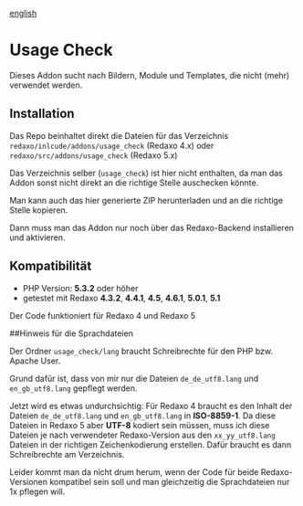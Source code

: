 [english](README_en.md)

# Usage Check

Dieses Addon sucht nach Bildern, Module und Templates, die nicht (mehr) verwendet werden.

## Installation

Das Repo beinhaltet direkt die Dateien für das Verzeichnis
`redaxo/inlcude/addons/usage_check` (Redaxo 4.x) oder
`redaxo/src/addons/usage_check` (Redaxo 5.x)

Das Verzeichnis selber (`usage_check`) ist hier nicht enthalten, da man das
Addon sonst nicht direkt an die richtige Stelle auschecken könnte.

Man kann auch das hier generierte ZIP herunterladen und an die richtige Stelle
kopieren.

Dann muss man das Addon nur noch über das Redaxo-Backend installieren und
aktivieren.

## Kompatibilität
- PHP Version: __5.3.2__ oder höher
- getestet mit Redaxo __4.3.2__, __4.4.1__, __4.5__, __4.6.1__, __5.0.1__, __5.1__

Der Code funktioniert für Redaxo 4 und Redaxo 5

##Hinweis für die Sprachdateien

Der Ordner `usage_check/lang` braucht Schreibrechte für den PHP bzw. Apache User.

Grund dafür ist, dass von mir nur die Dateien `de_de_utf8.lang` und
`en_gb_utf8.lang` gepflegt werden.

Jetzt wird es etwas undurchsichtig: Für Redaxo 4 braucht es den Inhalt der
Dateien `de_de_utf8.lang` und `en_gb_utf8.lang` in __ISO-8859-1__. Da diese
Dateien in Redaxo 5 aber __UTF-8__ kodiert sein müssen, muss ich diese Dateien
je nach verwendeter Redaxo-Version aus den `xx_yy_utf8.lang` Dateien in der
richtigen Zeichenkodierung erstellen. Dafür braucht es dann Schreibrechte am
Verzeichnis.

Leider kommt man da nicht drum herum, wenn der Code für beide Redaxo-Versionen
kompatibel sein soll und man gleichzeitig die Sprachdateien nur 1x pflegen will.

